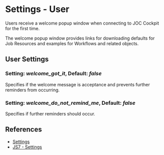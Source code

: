 # Settings - User

Users receive a welcome popup window when connecting to JOC Cockpit for the first time.

The welcome popup window provides links for downloading defaults for Job Resources and examples for Workflows and related objects.

## User Settings

### Setting: *welcome\_got\_it*, Default: *false*

Specifies if the welcome message is acceptance and prevents further reminders from occurring.

### Setting: *welcome\_do\_not\_remind\_me*, Default: *false*

Specifies if further reminders should occur.

## References

- [Settings](/settings)
- [JS7 - Settings](https://kb.sos-berlin.com/display/JS7/JS7+-+Settings)
